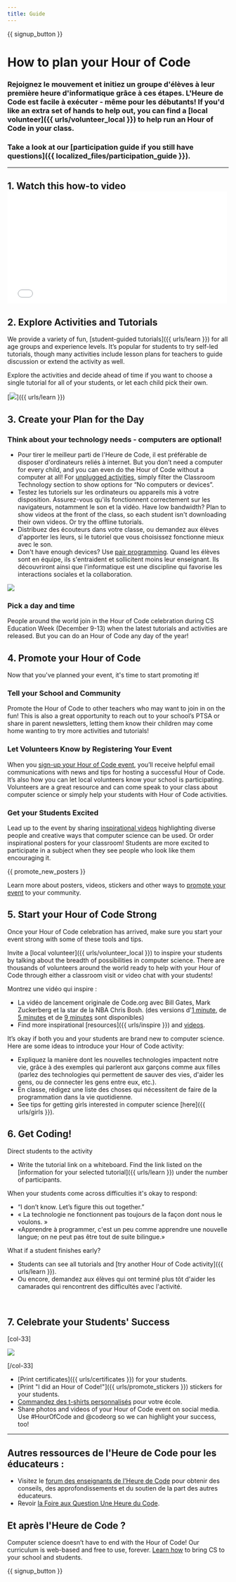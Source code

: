 ```yaml
---
title: Guide
---
```


{{ signup_button }}

# How to plan your Hour of Code

### Rejoignez le mouvement et initiez un groupe d'élèves à leur première heure d'informatique grâce à ces étapes. L'Heure de Code est facile à exécuter - même pour les débutants! If you'd like an extra set of hands to help out, you can find a [local volunteer]({{ urls/volunteer_local }}) to help run an Hour of Code in your class.

### Take a look at our [participation guide if you still have questions]({{ localized_files/participation_guide }}).

***

## 1. Watch this how-to video <iframe width="500" height="255" src="//www.youtube.com/embed/SrnvvWDm73k" frameborder="0" allowfullscreen mark="crwd-mark"></iframe>

## 2. Explore Activities and Tutorials

We provide a variety of fun, [student-guided tutorials]({{ urls/learn }}) for all age groups and experience levels. It’s popular for students to try self-led tutorials, though many activities include lesson plans for teachers to guide discussion or extend the activity as well.

Explore the activities and decide ahead of time if you want to choose a single tutorial for all of your students, or let each child pick their own.

[<img src="/images/fit-700/tutorials.png" />]({{ urls/learn }})

## 3. Create your Plan for the Day

### Think about your technology needs - computers are optional!

- Pour tirer le meilleur parti de l'Heure de Code, il est préférable de disposer d'ordinateurs reliés à internet. But you don’t need a computer for every child, and you can even do the Hour of Code without a computer at all! For [unplugged activities](/learn), simply filter the Classroom Technology section to show options for “No computers or devices”.
- Testez les tutoriels sur les ordinateurs ou appareils mis à votre disposition. Assurez-vous qu'ils fonctionnent correctement sur les navigateurs, notamment le son et la vidéo. Have low bandwidth? Plan to show videos at the front of the class, so each student isn't downloading their own videos. Or try the offline tutorials.
- Distribuez des écouteurs dans votre classe, ou demandez aux élèves d'apporter les leurs, si le tutoriel que vous choisissez fonctionne mieux avec le son.
- Don't have enough devices? Use [pair programming](https://www.youtube.com/watch?v=vgkahOzFH2Q). Quand les élèves sont en équipe, ils s'entraident et sollicitent moins leur enseignant. Ils découvriront ainsi que l'informatique est une discipline qui favorise les interactions sociales et la collaboration.

<img src="/images/fit-350/group_ipad.jpg" />

### Pick a day and time

People around the world join in the Hour of Code celebration during CS Education Week (December 9-13) when the latest tutorials and activities are released. But you can do an Hour of Code any day of the year!

## 4. Promote your Hour of Code

Now that you've planned your event, it's time to start promoting it!

### Tell your School and Community

Promote the Hour of Code to other teachers who may want to join in on the fun! This is also a great opportunity to reach out to your school’s PTSA or share in parent newsletters, letting them know their children may come home wanting to try more activities and tutorials!

### Let Volunteers Know by Registering Your Event

When you [sign-up your Hour of Code event](/), you’ll receive helpful email communications with news and tips for hosting a successful Hour of Code. It’s also how you can let local volunteers know your school is participating. Volunteers are a great resource and can come speak to your class about computer science or simply help your students with Hour of Code activities.

### Get your Students Excited

Lead up to the event by sharing [inspirational videos](/promote/resources) highlighting diverse people and creative ways that computer science can be used. Or order inspirational posters for your classroom! Students are more excited to participate in a subject when they see people who look like them encouraging it.

{{ promote_new_posters }}

Learn more about posters, videos, stickers and other ways to [promote your event](/promote/resources#posters) to your community.

## 5. Start your Hour of Code Strong

Once your Hour of Code celebration has arrived, make sure you start your event strong with some of these tools and tips.

Invite a [local volunteer]({{ urls/volunteer_local }}) to inspire your students by talking about the breadth of possibilities in computer science. There are thousands of volunteers around the world ready to help with your Hour of Code through either a classroom visit or video chat with your students!

Montrez une vidéo qui inspire :

- La vidéo de lancement originale de Code.org avec Bill Gates, Mark Zuckerberg et la star de la NBA Chris Bosh. (des versions d'[1 minute](https://www.youtube.com/watch?v=qYZF6oIZtfc), de [5 minutes](https://www.youtube.com/watch?v=nKIu9yen5nc) et de [9 minutes](https://www.youtube.com/watch?v=dU1xS07N-FA) sont disponibles)
- Find more inspirational [resources]({{ urls/inspire }}) and [videos](https://www.youtube.com/playlist?list=PLzdnOPI1iJNfpD8i4Sx7U0y2MccnrNZuP).

It’s okay if both you and your students are brand new to computer science. Here are some ideas to introduce your Hour of Code activity:

- Expliquez la manière dont les nouvelles technologies impactent notre vie, grâce à des exemples qui parleront aux garçons comme aux filles (parlez des technologies qui permettent de sauver des vies, d'aider les gens, ou de connecter les gens entre eux, etc.).
- En classe, rédigez une liste des choses qui nécessitent de faire de la programmation dans la vie quotidienne.
- See tips for getting girls interested in computer science [here]({{ urls/girls }}).


## 6. Get Coding!

Direct students to the activity

- Write the tutorial link on a whiteboard. Find the link listed on the [information for your selected tutorial]({{ urls/learn }}) under the number of participants.

When your students come across difficulties it's okay to respond:

- “I don’t know. Let’s figure this out together.”
- « La technologie ne fonctionnent pas toujours de la façon dont nous le voulons. »
- «Apprendre à programmer, c'est un peu comme apprendre une nouvelle langue; on ne peut pas être tout de suite bilingue.»

What if a student finishes early?

- Students can see all tutorials and [try another Hour of Code activity]({{ urls/learn }}).
- Ou encore, demandez aux élèves qui ont terminé plus tôt d'aider les camarades qui rencontrent des difficultés avec l'activité.

<p style="clear:both">&nbsp;</p>

## 7. Celebrate your Students' Success

[col-33]

<img src="/images/fit-300/boy-certificate.jpg" />

[/col-33]

- [Print certificates]({{ urls/certificates }}) for your students.
- [Print "I did an Hour of Code!"]({{ urls/promote_stickers }}) stickers for your students.
- [Commandez des t-shirts personnalisés](http://blog.code.org/post/132608499493/hour-of-code-shirts-and-more) pour votre école.
- Share photos and videos of your Hour of Code event on social media. Use #HourOfCode and @codeorg so we can highlight your success, too!

----

## Autres ressources de l'Heure de Code pour les éducateurs :

- Visitez le [forum des enseignants de l'Heure de Code](http://forum.code.org/c/plc/hour-of-code) pour obtenir des conseils, des approfondissements et du soutien de la part des autres éducateurs.
- Revoir [la Foire aux Question Une Heure du Code](https://help.edraak.org/hc/en-us/categories/200147083-Hour-of-Code).

## Et après l'Heure de Code ?

Computer science doesn’t have to end with the Hour of Code! Our curriculum is web-based and free to use, forever. [Learn how](/beyond) to bring CS to your school and students.

{{ signup_button }}
